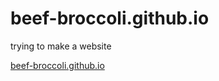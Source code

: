 # beef-broccoli.github.io
trying to make a website

[beef-broccoli.github.io](https://beef-broccoli.github.io)
